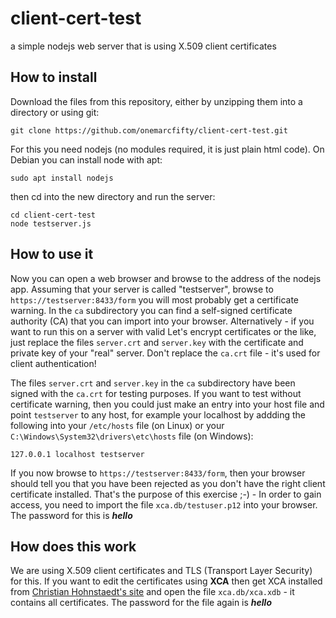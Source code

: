 # client-cert-test
a simple nodejs web server that is using X.509 client certificates

## How to install

Download the files from this repository, either by unzipping them into a directory or using git:

    git clone https://github.com/onemarcfifty/client-cert-test.git


For this you need nodejs (no modules required, it is just plain html code). On Debian you can install node with apt:

    sudo apt install nodejs


then cd into the new directory and run the server:

    cd client-cert-test
    node testserver.js

## How to use it

Now you can open a web browser and browse to the address of the nodejs app. Assuming that your server is called "testserver", browse to `https://testserver:8433/form` you will most probably get a certificate warning. In the `ca` subdirectory you can find a self-signed certificate authority (CA) that you can import into your browser. Alternatively - if you want to run this on a server with valid Let's encrypt certificates or the like, just replace the files `server.crt` and `server.key` with the certificate and private key of your "real" server. Don't replace the `ca.crt` file - it's used for client authentication!

The files `server.crt` and `server.key` in the `ca` subdirectory have been signed with the `ca.crt` for testing purposes. If you want to test without certificate warning, then you could just make an entry into your host file and point `testserver` to any host, for example your localhost by addding the following into your `/etc/hosts` file (on Linux) or your `C:\Windows\System32\drivers\etc\hosts` file (on Windows):

    127.0.0.1 localhost testserver

If you now browse to `https://testserver:8433/form`, then your browser should tell you that you have been rejected as you don't have the right client certificate installed. That's the purpose of this exercise ;-) - In order to gain access, you need to import the file `xca.db/testuser.p12` into your browser. The password for this is ***hello*** 

## How does this work

We are using X.509 client certificates and TLS (Transport Layer Security) for this. If you want to edit the certificates using **XCA** then get XCA installed from [Christian Hohnstaedt's site](https://hohnstaedt.de/xca) and open the file `xca.db/xca.xdb` - it contains all certificates. The password for the file again is ***hello***